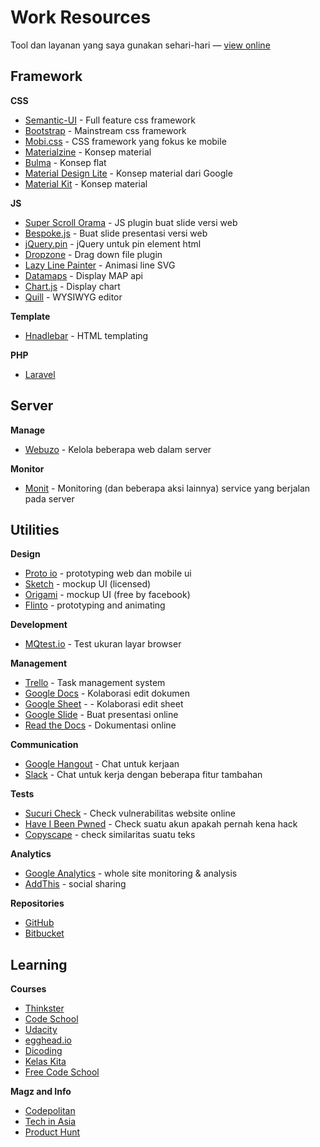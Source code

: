 # Work Resources
Tool dan layanan yang saya gunakan sehari-hari &mdash; [view online](http://github.zaf.web.id/work-resources.html)

## Framework

**CSS**
- [Semantic-UI](http://semantic-ui.com/) - Full feature css framework
- [Bootstrap](http://getbootstrap.com/) - Mainstream css framework
- [Mobi.css](http://getmobicss.com/) - CSS framework yang fokus ke mobile
- [Materialzine](http://materializecss.com/) - Konsep material
- [Bulma](http://bulma.io/) - Konsep flat
- [Material Design Lite](https://getmdl.io/) - Konsep material dari Google
- [Material Kit](http://demos.creative-tim.com/material-kit/index.html) - Konsep material

**JS**
- [Super Scroll Orama](http://johnpolacek.github.io/superscrollorama/) - JS plugin buat slide versi web
- [Bespoke.js](http://markdalgleish.com/projects/bespoke.js/) - Buat slide presentasi versi web
- [jQuery.pin](http://webpop.github.io/jquery.pin/) - jQuery untuk pin element html
- [Dropzone](http://www.dropzonejs.com/) - Drag down file plugin 
- [Lazy Line Painter](http://lazylinepainter.info/) - Animasi line SVG
- [Datamaps](http://datamaps.github.io/) - Display MAP api
- [Chart.js](http://www.chartjs.org/) - Display chart
- [Quill](http://quilljs.com/) - WYSIWYG editor

**Template**
- [Hnadlebar](http://handlebarsjs.com/) - HTML templating

**PHP**
- [Laravel](laravel.com)

## Server

**Manage**
- [Webuzo](www.webuzo.com) - Kelola beberapa web dalam server

**Monitor**
- [Monit](https://mmonit.com/monit) - Monitoring (dan beberapa aksi lainnya) service yang berjalan pada server

## Utilities

**Design**
- [Proto io](proto.io) - prototyping web dan mobile ui
- [Sketch](https://www.sketchapp.com) - mockup UI (licensed)
- [Origami](http://origami.design) - mockup UI (free by facebook)
- [Flinto](https://www.flinto.com) - prototyping and animating

**Development**
- [MQtest.io](http://mqtest.io/) - Test ukuran layar browser

**Management**
- [Trello](https://trello.com) - Task management system
- [Google Docs](https://www.google.com/intl/en-GB/docs/about/) - Kolaborasi edit dokumen
- [Google Sheet](https://www.google.com/intl/en-GB/sheets/about/) - - Kolaborasi edit sheet
- [Google Slide](https://www.google.com/intl/en-GB/slides/about/) - Buat presentasi online
- [Read the Docs](https://readthedocs.org) - Dokumentasi online

**Communication**
- [Google Hangout](https://hangouts.google.com/) - Chat untuk kerjaan
- [Slack](https://slack.com) - Chat untuk kerja dengan beberapa fitur tambahan

**Tests**
- [Sucuri Check](https://sitecheck.sucuri.net/) - Check vulnerabilitas website online
- [Have I Been Pwned](https://haveibeenpwned.com/) - Check suatu akun apakah pernah kena hack
- [Copyscape](http://www.copyscape.com/compare.php) - check similaritas suatu teks

**Analytics**
- [Google Analytics](analytics.google.com) - whole site monitoring & analysis
- [AddThis](https://www.addthis.com) - social sharing 

**Repositories**
- [GitHub](https://github.com)
- [Bitbucket](https://bitbucket.org)

## Learning

**Courses**
- [Thinkster](https://thinkster.io/)
- [Code School](https://www.codeschool.com/)
- [Udacity](https://www.udacity.com/)
- [egghead.io](https://egghead.io/)
- [Dicoding](https://www.dicoding.com/)
- [Kelas Kita](https://kelaskita.com/)
- [Free Code School](https://www.freecodecamp.com/)

**Magz and Info**
- [Codepolitan](codepolitan.com)
- [Tech in Asia](techinasia.com)
- [Product Hunt](https://www.producthunt.com)